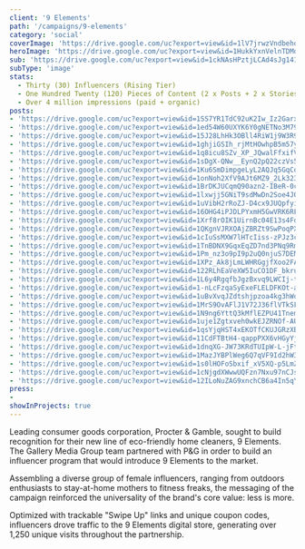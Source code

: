 ```yaml
---
client: '9 Elements'
path: '/campaigns/9-elements'
category: 'social'
coverImage: 'https://drive.google.com/uc?export=view&id=1lV7jrwzVndbehqTEyBwsajc-Pg14Fekt'
heroImage: 'https://drive.google.com/uc?export=view&id=1HukkYxnVelnTDMdI2WYk2R_k07lyZnqz'
sub: 'https://drive.google.com/uc?export=view&id=1ckNAsHPztjLCAd4sJg1418cdwXX9mof_'
subType: 'image'
stats:
  - Thirty (30) Influencers (Rising Tier)
  - One Hundred Twenty (120) Pieces of Content (2 x Posts + 2 x Stories w/ Swipe Up)
  - Over 4 million impressions (paid + organic)
posts:
- 'https://drive.google.com/uc?export=view&id=1SS7YR1TdC92uK2Iw_Iz2Garxo8888sPY'
- 'https://drive.google.com/uc?export=view&id=1ed54W60UXYK6Y0gNETNo3M79Wb0hjxBq'
- 'https://drive.google.com/uc?export=view&id=15J28LhHk3OBll4RiW1j9W3R9qlK8jqWK'
- 'https://drive.google.com/uc?export=view&id=1ghjiGSIh_rjMtHOwhpB5m57yvSFG_il7'
- 'https://drive.google.com/uc?export=view&id=1q8icu8SZv_XP_JQwalFfxifVQAuPQgjT'
- 'https://drive.google.com/uc?export=view&id=1sDgX-QNw__EynQ2pQ22czVs5O2AL2m_Q'
- 'https://drive.google.com/uc?export=view&id=1Ku6SmDimpgeLyL2AQJq5GqCqpaqR8-jv'
- 'https://drive.google.com/uc?export=view&id=1onNoh2XfV9AJt6MZ9_2Lk323ELdXRIkj'
- 'https://drive.google.com/uc?export=view&id=1BrDKJUCqmQ90azn2-IBeR-0cMcHswOJO'
- 'https://drive.google.com/uc?export=view&id=1lxwjj5GNiT9sdMwDn2Soe4JQCtKcGF54'
- 'https://drive.google.com/uc?export=view&id=1uVibH2rRoZJ-D4cx9JUQpfyiuI0g-lCL'
- 'https://drive.google.com/uc?export=view&id=16OHG4iPJDLPYxmH5GwVRK6RFpClkzmEI'
- 'https://drive.google.com/uc?export=view&id=1Xrf8rOIK1UirnBc04E13s4FdwalwlVFb'
- 'https://drive.google.com/uc?export=view&id=1QKgnVJRXOAjZBRZt9SwPoqPX1auSuzEo'
- 'https://drive.google.com/uc?export=view&id=1cIuSsMXW7lHTcIiss-zPJz3ckcTYBVzv'
- 'https://drive.google.com/uc?export=view&id=1TnBDNX9GqxEqZD7nd3PNq9Rm22rE98xs'
- 'https://drive.google.com/uc?export=view&id=1Pm_nz3o9pI9p2uQ0njuS7DEMHC6gHfO5'
- 'https://drive.google.com/uc?export=view&id=1XPz_Ak8jLmLWHRGgjfXoo2FA9_3l6jQF'
- 'https://drive.google.com/uc?export=view&id=122RLhEaVeXW5IuCO1DF_bkruXwzQ9XDI'
- 'https://drive.google.com/uc?export=view&id=1L6y4RgqfbJgzBxvq9LWCIj-tETAvmCHX'
- 'https://drive.google.com/uc?export=view&id=1-nLcFzqaSyExeFLELDFKOt-agLv5yjPE'
- 'https://drive.google.com/uc?export=view&id=1uBvXvqJZdtshjpzoa4kg3hWormkxPrQc'
- 'https://drive.google.com/uc?export=view&id=1MrS9OvAFlJ1V72J36flVTkSFrDLEIYsw'
- 'https://drive.google.com/uc?export=view&id=1N9ng6YttQ3kMflEZPU41Tnemmf2C8r3v'
- 'https://drive.google.com/uc?export=view&id=1uje1Zgtxveh0wkEJZRNOf-AUMPmVQpdn'
- 'https://drive.google.com/uc?export=view&id=1qsYjqHST4xEKOTfCKUJGRzXBgegoclB_'
- 'https://drive.google.com/uc?export=view&id=11CdFTBtH4-qappPXX6vHGyYj2t079hfS'
- 'https://drive.google.com/uc?export=view&id=1dnqXG-JW73KRdTUIpW-L-jFtIgtWam7n'
- 'https://drive.google.com/uc?export=view&id=1MazJYBPlWeg6Q7qVF9Id2hW3OQclK0-o'
- 'https://drive.google.com/uc?export=view&id=1s0lHOFoSbxif_xV5XQ-p5LmZiAaTO50c'
- 'https://drive.google.com/uc?export=view&id=1cNjgdXWwwUQFzn7Nxu97nCJs5VcZr8Lh'
- 'https://drive.google.com/uc?export=view&id=12ILoNuZAG9xnchCB6a4In5qYqlw9lnYw'
press:
- 
showInProjects: true
---
```

  
Leading consumer goods corporation, Procter & Gamble, sought to build recognition for their new line of eco-friendly home cleaners, 9 Elements. The Gallery Media Group team partnered with P&G in order to build an influencer program that would introduce 9 Elements to the market.

Assembling a diverse group of female influencers, ranging from outdoors enthusiasts to stay-at-home mothers to fitness freaks, the messaging of the campaign reinforced the universality of the brand's core value: less is more.

Optimized with trackable "Swipe Up" links and unique coupon codes, influencers drove traffic to the 9 Elements digital store, generating over 1,250 unique visits throughout the partnership.